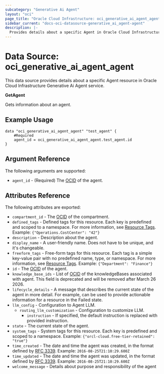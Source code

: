 ```yaml
---
subcategory: "Generative Ai Agent"
layout: "oci"
page_title: "Oracle Cloud Infrastructure: oci_generative_ai_agent_agent"
sidebar_current: "docs-oci-datasource-generative_ai_agent-agent"
description: |-
  Provides details about a specific Agent in Oracle Cloud Infrastructure Generative Ai Agent service
---
```


# Data Source: oci_generative_ai_agent_agent
This data source provides details about a specific Agent resource in Oracle Cloud Infrastructure Generative Ai Agent service.

**GetAgent**

Gets information about an agent.


## Example Usage

```hcl
data "oci_generative_ai_agent_agent" "test_agent" {
	#Required
	agent_id = oci_generative_ai_agent_agent.test_agent.id
}
```

## Argument Reference

The following arguments are supported:

* `agent_id` - (Required) The [OCID](https://docs.cloud.oracle.com/iaas/Content/General/Concepts/identifiers.htm) of the agent.


## Attributes Reference

The following attributes are exported:

* `compartment_id` - The [OCID](https://docs.cloud.oracle.com/iaas/Content/General/Concepts/identifiers.htm) of the compartment.
* `defined_tags` - Defined tags for this resource. Each key is predefined and scoped to a namespace. For more information, see [Resource Tags](https://docs.cloud.oracle.com/iaas/Content/General/Concepts/resourcetags.htm).  Example: `{"Operations.CostCenter": "42"}` 
* `description` - Description about the agent.
* `display_name` - A user-friendly name. Does not have to be unique, and it's changeable.
* `freeform_tags` - Free-form tags for this resource. Each tag is a simple key-value pair with no predefined name, type, or namespace. For more information, see [Resource Tags](https://docs.cloud.oracle.com/iaas/Content/General/Concepts/resourcetags.htm).  Example: `{"Department": "Finance"}` 
* `id` - The [OCID](https://docs.cloud.oracle.com/iaas/Content/General/Concepts/identifiers.htm) of the agent.
* `knowledge_base_ids` - List of [OCID](https://docs.cloud.oracle.com/iaas/Content/General/Concepts/identifiers.htm) of the knowledgeBases associated with agent. This field is deprecated and will be removed after March 26 2026.
* `lifecycle_details` - A message that describes the current state of the agent in more detail. For example, can be used to provide actionable information for a resource in the Failed state. 
* `llm_config` - Configuration to Agent LLM. 
	* `routing_llm_customization` - Configuration to customize LLM. 
		* `instruction` - If specified, the default instruction is replaced with provided instruction.
* `state` - The current state of the agent.
* `system_tags` - System tags for this resource. Each key is predefined and scoped to a namespace.  Example: `{"orcl-cloud.free-tier-retained": "true"}` 
* `time_created` - The date and time the agent was created, in the format defined by [RFC 3339](https://tools.ietf.org/html/rfc3339).  Example: `2016-08-25T21:10:29.600Z` 
* `time_updated` - The date and time the agent was updated, in the format defined by [RFC 3339](https://tools.ietf.org/html/rfc3339).  Example: `2016-08-25T21:10:29.600Z` 
* `welcome_message` - Details about purpose and responsibility of the agent


